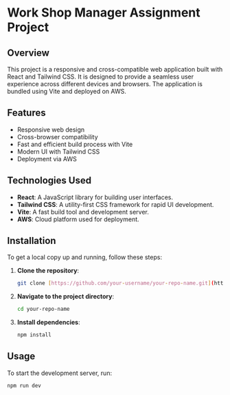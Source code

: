 # Work Shop Manager Assignment Project

## Overview

This project is a responsive and cross-compatible web application built with React and Tailwind CSS. It is designed to provide a seamless user experience across different devices and browsers. The application is bundled using Vite and deployed on AWS.

## Features

- Responsive web design
- Cross-browser compatibility
- Fast and efficient build process with Vite
- Modern UI with Tailwind CSS
- Deployment via AWS

## Technologies Used

- **React**: A JavaScript library for building user interfaces.
- **Tailwind CSS**: A utility-first CSS framework for rapid UI development.
- **Vite**: A fast build tool and development server.
- **AWS**: Cloud platform used for deployment.

## Installation

To get a local copy up and running, follow these steps:

1. **Clone the repository**:
    ```bash
    git clone [https://github.com/your-username/your-repo-name.git](https://github.com/justjjasper/WSM.git)
    ```
2. **Navigate to the project directory**:
    ```bash
    cd your-repo-name
    ```
3. **Install dependencies**:
    ```bash
    npm install
    ```

## Usage

To start the development server, run:
```bash
npm run dev
